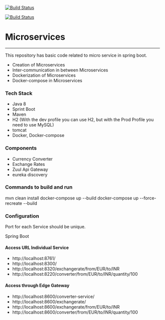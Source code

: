 [![Build Status](https://dev.azure.com/everythingisdata/Micro-Services-With-Docker-Springboot/_apis/build/status/everythingisdata.Micro-Services-Spring-Boot%20(1)?branchName=master)](https://dev.azure.com/everythingisdata/Micro-Services-With-Docker-Springboot/_build/latest?definitionId=4&branchName=master)

[![Build Status](https://travis-ci.org/everythingisdata/Micro-Services-Spring-Boot.svg?branch=master)](https://travis-ci.org/everythingisdata/Micro-Services-Spring-Boot)



# Microservices
---
This repository has basic code related to micro service in spring boot. 
- Creation of Microservices
- Inter-communication in between Microservices
- Dockerization of Microservices
- Docker-compose in Microservices

### Tech Stack
- Java 8
- Sprint Boot
- Maven
- H2 (With the dev profile you can use H2, but with the Prod Profile you need to use MySQL)
- tomcat
- Docker, Docker-compose

### Components
  - Currency Converter
  - Exchange Rates
  - Zuul Api Gateway
  - eureka discovery


### Commands to build and run 
mvn clean install 
docker-compose up --build
docker-compose up  --force-recreate --build



### Configuration 
  Port for each Service should be unique. 

Spring Boot
#### Access URL Individual Service 
 - http://localhost:8761/
 - http://localhost:8300/
 - http://localhost:8320/exchangerate/from/EUR/to/INR
 - http://localhost:8220/converter/from/EUR/to/INR/quantity/100 
 
#### Access through Edge Gateway
 - http://localhost:8600/converter-service/
 - http://localhost:8600/exchangerate/
 - http://localhost:8600/exchangerate/from/EUR/to/INR
 - http://localhost:8600/converter/from/EUR/to/INR/quantity/100 

